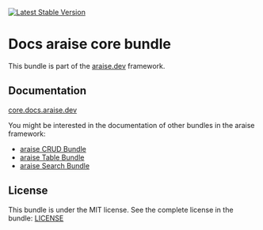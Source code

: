 [![Latest Stable Version](https://poser.pugx.org/araise/core-bundle/v/stable)](https://packagist.org/packages/araise/core-bundle)

# Docs araise core bundle

This bundle is part of the [araise.dev](https://araise.dev) framework.

## Documentation

[core.docs.araise.dev](https://core.docs.araise.dev)

You might be interested in the documentation of other bundles in the araise framework:

- [araise CRUD Bundle](https://crud.docs.araise.dev/)
- [araise Table Bundle](https://table.docs.araise.dev/)
- [araise Search Bundle](https://search.docs.araise.dev/)

## License

This bundle is under the MIT license. See the complete license in the bundle: [LICENSE](LICENSE)

